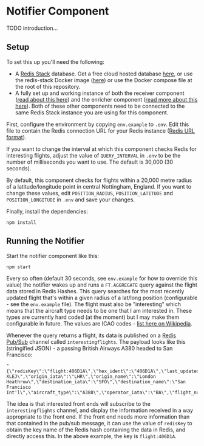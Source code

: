# Notifier Component

TODO introduction...

## Setup

To set this up you'll need the following:

* A [Redis Stack](https://redis.io/docs/stack/get-started/) database.  Get a free cloud hosted database [here](https://redis.com/try-free), or use the redis-stack Docker image ([here](https://hub.docker.com/r/redis/redis-stack)) or use the Docker compose file at the root of this repository.
* A fully set up and working instance of both the receiver component ([read about this here](../receiver/README.md)) and the enricher component ([read more about this here](../enricher/README.md)).  Both of these other components need to be connected to the same Redis Stack instance you are using for this component.

First, configure the environment by copying `env.example` to `.env`.  Edit this file to contain the Redis connection URL for your Redis instance ([Redis URL format](https://www.iana.org/assignments/uri-schemes/prov/redis)).

If you want to change the interval at which this component checks Redis for interesting flights, adjust the value of `QUERY_INTERVAL` in `.env` to be the number of milliseconds you want to use.  The default is 30,000 (30 seconds).

By default, this component checks for flights within a 20,000 metre radius of a latitude/longitude point in central Nottingham, England. If you want to change these values, edit `POSITION_RADIUS`, `POSITION_LATITUDE` and `POSITION_LONGITUDE` in `.env` and save your changes.

Finally, install the dependencies:

```
npm install
```

## Running the Notifier

Start the notifier component like this:

```
npm start
```

Every so often (default 30 seconds, see `env.example` for how to override this value) the notifier wakes up and runs a `FT.AGGREGATE` query against the flight data stored in Redis Hashes.  This query searches for the most recently updated flight that's within a given radius of a lat/long position (configurable - see the `env.example` file).  The flight must also be "interesting" which means that the aircraft type needs to be one that I am interested in.  These types are currently hard coded (at the moment) but I may make them configurable in future.  The values are ICAO codes - [list here on Wikipedia](https://en.wikipedia.org/wiki/List_of_aircraft_type_designators).

Whenever the query returns a flight, its data is published on a [Redis Pub/Sub](https://redis.io/docs/manual/pubsub/) channel called `interestingflights`.  The payload looks like this (stringified JSON) - a passing British Airways A380 headed to San Francisco:

```
"{\"redisKey\":\"flight:406D1A\",\"hex_ident\":\"406D1A\",\"last_updated\":\"1678118550403\",\"altitude\":\"29125\",\"callsign\":\"BAW28K\",\"registration\":\"G-XLEJ\",\"origin_iata\":\"LHR\",\"origin_name\":\"London Heathrow\",\"destination_iata\":\"SFO\",\"destination_name\":\"San Francisco Int'l\",\"aircraft_type\":\"A388\",\"operator_iata\":\"BA\",\"flight_number\":\"287\",\"lat\":\"52.93562\",\"lon\":\"-1.13638\",\"position\":\"-1.13638,52.93562\"}"
```

The idea is that interested front ends will subscribe to the `interestingflights` channel, and display the information received in a way appropriate to the front end.  If the front end needs more information than that contained in the pub/sub message, it can use the value of `redisKey` to obtain the key name of the Redis hash containing the data in Redis, and directly access this.  In the above example, the key is `flight:406D1A`.
